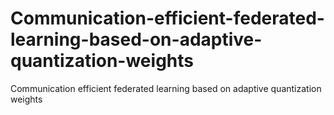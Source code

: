 # Communication-efficient-federated-learning-based-on-adaptive-quantization-weights
Communication efficient federated learning based on adaptive quantization weights
